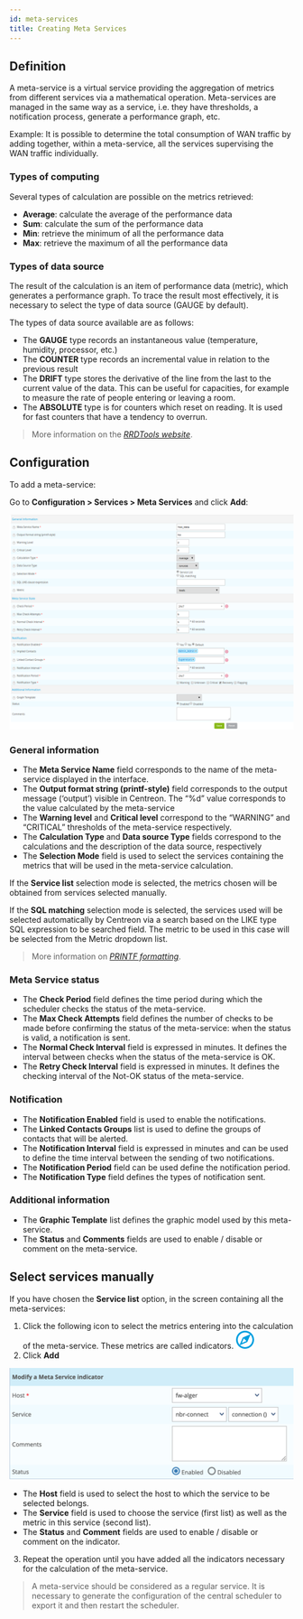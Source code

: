 ```yaml
---
id: meta-services
title: Creating Meta Services
---
```


## Definition

A meta-service is a virtual service providing the aggregation of metrics from different services via a mathematical
operation. Meta-services are managed in the same way as a service, i.e. they have thresholds, a notification process,
generate a performance graph, etc.

Example: It is possible to determine the total consumption of WAN traffic by adding together, within a meta-service, all
the services supervising the WAN traffic individually.

### Types of computing

Several types of calculation are possible on the metrics retrieved:

* **Average**: calculate the average of the performance data
* **Sum**: calculate the sum of the performance data
* **Min**: retrieve the minimum of all the performance data
* **Max**: retrieve the maximum of all the performance data

### Types of data source

The result of the calculation is an item of performance data (metric), which generates a performance graph. To trace the
result most effectively, it is necessary to select the type of data source (GAUGE by default).

The types of data source available are as follows:

* The **GAUGE** type records an instantaneous value (temperature, humidity, processor, etc.)
* The **COUNTER** type records an incremental value in relation to the previous result
* The **DRIFT** type stores the derivative of the line from the last to the current value of the data. This can be useful
  for capacities, for example to measure the rate of people entering or leaving a room.
* The **ABSOLUTE** type is for counters which reset on reading. It is used for fast counters that have a tendency to overrun.

> More information on the *[RRDTools website](http://oss.oetiker.ch/rrdtool/doc/rrdcreate.en)*.

## Configuration

To add a meta-service:

Go to **Configuration \> Services \> Meta Services** and click **Add**:

![image](../../assets/configuration/02addmetaservice.png)

### General information

* The **Meta Service Name** field corresponds to the name of the meta-service displayed in the interface.
* The **Output format string (printf-style)** field corresponds to the output message (‘output’) visible in Centreon.
  The “%d” value corresponds to the value calculated by the meta-service
* The **Warning level** and **Critical level** correspond to the “WARNING” and “CRITICAL” thresholds of the meta-service
  respectively.
* The **Calculation Type** and **Data source Type** fields correspond to the calculations and the description of the
  data source, respectively
* The **Selection Mode** field is used to select the services containing the metrics that will be used in the meta-service calculation.

If the **Service list** selection mode is selected, the metrics chosen will be obtained from services selected manually.

If the **SQL matching** selection mode is selected, the services used will be selected automatically by Centreon via a search
based on the LIKE type SQL expression to be searched field. The metric to be used in this case will be selected from the
Metric dropdown list.

> More information on *[PRINTF formatting](http://en.wikipedia.org/wiki/Printf_format_string)*.

### Meta Service status

* The **Check Period** field defines the time period during which the scheduler checks the status of the meta-service.
* The **Max Check Attempts** field defines the number of checks to be made before confirming the status of the meta-service:
  when the status is valid, a notification is sent.
* The **Normal Check Interval** field is expressed in minutes. It defines the interval between checks when the status of
  the meta-service is OK.
* The **Retry Check Interval** field is expressed in minutes. It defines the checking interval of the Not-OK status of
  the meta-service.

### Notification 

* The **Notification Enabled** field is used to enable the notifications.
* The **Linked Contacts Groups** list is used to define the groups of contacts that will be alerted.
* The **Notification Interval** field is expressed in minutes and can be used to define the time interval between the
  sending of two notifications.
* The **Notification Period** field can be used define the notification period.
* The **Notification Type** field defines the types of notification sent.

### Additional information

* The **Graphic Template** list defines the graphic model used by this meta-service.
* The **Status** and **Comments** fields are used to enable / disable or comment on the meta-service.

## Select services manually

If you have chosen the **Service list** option, in the screen containing all the meta-services:

1. Click the following icon to select the metrics entering into the calculation of the meta-service. These
  metrics are called indicators. ![image](../../assets/configuration/common/flechedirection.png)
2. Click **Add**

![image](../../assets/configuration/02metaservicesindicators.png)

* The **Host** field is used to select the host to which the service to be selected belongs.
* The **Service** field is used to choose the service (first list) as well as the metric in this service (second list).
* The **Status** and **Comment** fields are used to enable / disable or comment on the indicator.

3. Repeat the operation until you have added all the indicators necessary for the calculation of the meta-service.

> A meta-service should be considered as a regular service. It is necessary to generate the configuration of the central
> scheduler to export it and then restart the scheduler.
